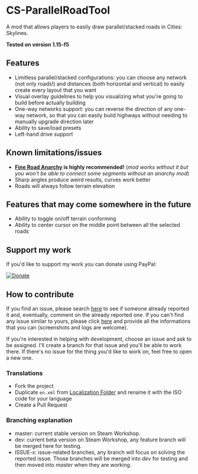 # CS-ParallelRoadTool
A mod that allows players to easily draw parallel/stacked roads in Cities: Skylines.

**Tested on version 1.15-f5**

## Features
- Limitless parallel/stacked configurations: you can choose any network (not only roads!) and distances (both horizontal and vertical) to easily create every layout that you want
- Visual overlay guidelines to help you visualizing what you're going to build before actually building
- One-way networks support: you can reverse the direction of any one-way network, so that you can easily build highways without needing to manually upgrade direction later
- Ability to save/load presets
- Left-hand drive support

## Known limitations/issues

- **[Fine Road Anarchy](https://steamcommunity.com/workshop/filedetails/?id=802066100) is highly recommended!** (*mod works without it but you won't be able to connect some segments without an anarchy mod*)
- Sharp angles produce weird results, curves work better
- Roads will always follow terrain elevation

## Features that may come somewhere in the future

- Ability to toggle on/off terrain conforming
- Ability to center cursor on the middle point between all the selected roads

## Support my work

If you'd like to support my work you can donate using PayPal:

[![Donate](https://www.paypalobjects.com/en_US/i/btn/btn_donate_LG.gif)](https://www.paypal.com/cgi-bin/webscr?cmd=_s-xclick&hosted_button_id=CZB2MWEN2JZAN)

## How to contribute

If you find an issue, please search [here](/../../issues/) to see if someone already reported it and, eventually, comment on the already reported one.
If you can't find any issue similar to yours, please click [here](/../../issues/new) and provide all the informations that you can (screenshots and logs are welcome).

If you're interested in helping with development, choose an issue and ask to be assigned. I'll create a branch for that issue and you'll be able to work there.
If there's no issue for the thing you'd like to work on, feel free to open a new one.

### Translations

- Fork the project
- Duplicate `en.xml` from [Localization Folder](ParallelRoadTool/Assets/Localizations) and rename it with the ISO code for your language
- Create a Pull Request

### Branching explanation

- master: current stable version on Steam Workshop.
- dev: current beta version on Steam Workshop, any feature branch will be merged here for testing.
- ISSUE-x: issue-related branches, any branch will focus on solving the reported issue. Those branches will be merged into *dev* for testing and then moved into *master* when they are working.
